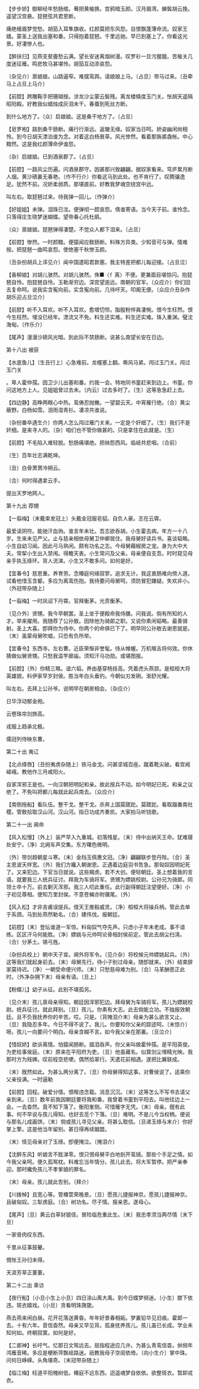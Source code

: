 <!-- { "loadSidebar": true } -->
【步步娇】御柳经年愁肠绾。蓦把黄楡换。宫鸦暗玉颜。汉月眉湾。蝉鬓胡云挽。遥望汉宫悬。琵琶弦共君恩断。

痛绝蛾眉梦觉愁。胡笳入耳隼旗收。红颜莫把东风怨。自恨飘蓬薄命流。奴家王嫱。蒙圣上送我出塞和番。只得抱着琵琶。千里远驰。早已到塞上了。你看这光景。好凄惨人也。 

【醉扶归】见燕支斐亹愁云满。望长安迷离烟树漫。叹罗衫一旦污腥膻。苦楡关几度迷征雁。鸣悲牧马甚堪怜。胡笳互动添哀怨。

〔杂见介〕禀娘娘。山路逼窄。难摆鸾舆。请娘娘上马。〔占旦〕带马过来。〔丑牵马上占旦上马介〕 

【前腔】跨雕鞍手把珊瑚按。涉龙沙尘蒙云鬓残。离龙楼倏度玉门关。怅胡天遥隔昭阳殿。好教我似蜡烛成灰泪未干。春蚕到死丝方断。

到什么地方了。〔众〕启娘娘。这是桑干地方了。〔占旦〕 

【皂罗袍】路到桑干肠断。痛行行渐远。返辙无缘。奴家当日呵。娇姿幽闲尙相怜。到今日胡天漂泊谁为念。对着这白杨衰草。风光惨然。看着那旃裘毳帐。中心黯然。这是我红颜薄命伊谁怨。

〔杂〕启娘娘。已到酒泉郡了。〔占旦〕 

【前腔】一路风尘历遍。问酒泉郡守。因甚那兴致翩翩。据奴家看来。穹庐累月断人烟。黄沙碛裏无春艳。〔作不行介〕你看这马到此处。也不肯行了。叹腾骧逸足。犹然不前。况娇柔弱质。那堪直前。好教我梦魂空绕宫中远。

叫左右。取琵琶过来。待我弹一回儿。〔作弹介〕 

【好姐姐】未弹。泪珠已泫。便弹彻一腔哀怨。倩谁寄语。当今天子前。谁怜念。只落得庄生晓梦迷蝴蝶。望帝春心托杜鹃。

〔众〕禀娘娘。琵琶弹得凄楚。不觉众人都下泪来。〔占旦〕 

【前腔】惨然。一时颜黯。便猿闻应敎肠断。料殊方异类。少知音可与弹。情难按。把琵琶一曲鸣哀怨。使绝塞千秋惨玉颜。

〔丑杂扮胡兵上诨见介〕闻中国遣昭君款塞。我主特差把都儿每迎接。〔占旦泣〕 

【香柳娘】对胡儿骇然。对胡儿骇然。侏■〈亻离〉不便。更兼面目堪惊闪。抱琵琶自怜。抱琵琶自怜。玉勒渐穷边。深宫望逾远。南朝的官军。〔众应介〕你们回去复命呵。说我实含寃向前。实含寃向前。几待吁天。叩阍无便。〔众应介丑杂作胡乐迎占旦泣介〕 

【前腔】听不入耳欢。听不入耳欢。愈增忉怛。脂殷粉悴眞凄惋。恨今生枉然。恨今生枉然。埋没已经年。漂流又不免。料生还实难。料生还实难。珠入重渊。璧沈海甸。〔作乐介〕 

【尾声】漫漫沙碛风光暗。到此际不禁肠断。说甚么南望长安在日边。 

第十八出
被获

【水底鱼儿】〔生丑行上〕心急难前。龙幢塞上翻。嘶风马紧。闯过玉门关。闯过玉门关

。卑人霍仲孺。因卫少儿出塞和番。约我一会。特地同书童赶来到边上。书童。你问这地方上人。见姐姐曾过去未。〔内云〕过去多时了。〔生〕这等急急赶上去。 

【四边静】高睁两眼心中热。鸾俦忍抛撇。一望碧云天。中宵雁行绝。〔合〕黄尘蔽野。白杨如雪。泪雨湿靑衫。凄凉共谁说。

〔杂扮番卒遇生介〕你两人怎么闯过雁门关来。一定是个奸细了。〔生〕我们不是奸细。是来寻人的。〔杂〕咱们也不管你做甚的。只是拿住在此就是。〔生〕 

【前腔】不毛陷入难轻脱。愁肠痛堪绝。把袂怨西风。临岐共悲咽。〔合前〕 

〔生〕百年壮志满乾坤。

〔丑〕白骨萧萧冷朔云。

〔合〕何时得遇拿云手。

提出天罗地网人。 

第十九出
荐甥

【一翦梅】〔末戴束发冠上〕头戴金冠服皂貂。自负人豪。志在云霄。

最爱读阴符。能驰汗血驹。谁言年未壮。吾志欲呑胡。小生霍去病。年方一十八岁。生来未见严父。止与慈亲相依母舅卫仲卿居住。我母舅好读兵书。喜谈韬略。小生自幼习闻。因此弓马熟闲。颇有功名之志。今母舅藉椒房之宠。身为大中大夫。常挈小生出入禁闱。得瞻天表。小生常问及父亲。母亲便自支吾。时时窥见母亲手执玉绦环。背人流涕。小生又不敢多问。如何是好。 

【宜春令】慈恩重。养育劳。念椿庭何缘寂寥。追求无计。我这衷肠难向傍人道。试看他惜玉含颦。多应为离鸾伤抱。我待要问母舅呵。须防冒犯嫌疑。失欢非小。〔外冠带杂随上〕 

【一翦梅】一时凤诏下丹霄。官拜衡茅。光贲衡茅。

〔见介外〕贤甥。我今早朝罢。圣上坐于便殿命我侍膳。问我说。倘有所知的人才。举来擢用。我随荐了公孙敖。因除他为骑郞之职。又说你素闲韬略。最善骑射。圣上大喜。卽拜你为侍中。你两个的命俱已下了。明早同公孙敖去谢恩就是。〔末〕虽蒙母舅吹嘘。只恐有负所举。 

【宜春令】东西寺。左右曹。近臣荣惭非誉髦。侍从帷幄。万机喉舌将何效。你休猜做似舅贤甥。只愁我滥竽廊庙。须知汗马功勋。或堪图报。

【前腔】〔外〕你精三略。谙六韬。养由基穿杨技高。凭着虎头燕颔。是桓桓大将英雄貌。料伊家早岁封侯。胜当年白头垂钓。今朝似刃发硎。渐舒光耀。

叫左右。去拜上公孙爷。说明早在朝房相会。〔杂应介〕 

日华浮动郁金袍。

云卷珠帘剑斾高。

戎服上趋承北极。

儒冠列侍映东曹。 

第二十出
夷讧

【北点绛唇】〔丑扮夷虏杂随上〕铁马金戈。问甚坚城百座。蹴着靴尖破。看宫阙嵯峨。教他作三月咸阳火。

自家浑邪王是也。一向汉朝把明妃和亲。故此按兵不动。如今明妃已死。和亲之议绝了。不免叫把都儿每就此起兵南去。〔众应介〕 

【南倒拖船】看队伍。整干戈。整干戈。杀奔上国莫蹉跎。莫蹉跎。看取蹋番南社稷。管敎拾取汉山河。汉山河。指日功成齐奏凯。大家拍马听铙歌。 

第二十一出
阃命

【风入松慢】〔外上〕装严早入九重城。初落残星。〔末〕侍中出纳天王命。犹难寝处安宁。〔净〕北阙车声交集。东方曙色微明。

〔外〕带剑趋朝星斗寒。〔末〕金珰玉佩惠文冠。〔净〕翩翩联步登丹陛。〔合〕圣主恩波天样宽。〔外〕我们方纔入朝谢恩。正遇着边庭羽书吿急。那匈奴因明妃死了。又来犯边。下官当日就说。这些羯虏。若不大创。便轻朝廷。圣上想着我的言语。就要我三人统兵征讨。拜我为车骑将军。贤甥为嫖姚校尉。公孙兄为骑郞。同领士卒十万。前去剿灭浑邪。我三人叨此重任。此行副得朝廷注望便好。〔净〕小子初见尊相。便知万里封侯。不意苍蝇亦附骥尾。〔外〕 

【风入松】才非吉甫误提兵。借天王推毂威灵。〔净〕桓桓大将操兵柄。管此去单于系颈。马到处燕然勒名。〔合〕建伟伐。报朝廷。

【前腔】〔末〕登坛谁道一军惊。料匈奴气夺先声。只虑小子年未老成。事不谙练。区区汗马何能胜。〔净〕嫖姚与元帅呵论骨相封侯前定。管此去胡尘扫淸。〔合〕分茅土。锡弓旌。

〔杂扮兵校上〕朝中天子宣。阃外将军令。〔见介杂〕将校候元帅嫖姚起兵。〔外〕这等我们就起身前去。〔末〕母舅先行。待小子别过母亲。随卽就来。〔外〕结束辞家莫待迟。〔净〕一朝受命便兴师。〔末〕只愁慈母难为别。〔合〕马革酬恩正此时。〔外净杂拥下末〕母亲有请。〔旦上〕 

【粉蝶儿】幼子从征。此别不堪孤另。

〔见介末〕孩儿禀母亲得知。朝廷因浑邪犯边。拜母舅为车骑将军。孩儿为嫖姚校尉。统兵征讨。就此拜别。〔旦〕孩儿。你素有大志。此去倘能立功。不独报效朝廷。且不负我抚养你的辛苦。哎。只是。〔背掩泪介末〕母亲为甚么欲言又止。〔旦〕我隐忍多年。今日不得不说了。我儿。你要知你父亲的踪迹呵。〔末惊介〕呀。孩儿一向要问个明白。母亲含糊不言。如今我父亲在那裏。〔旦泣介〕 

【惜奴娇】欲诉离情。怕猿闻肠断。搵泪呑声。你父亲叫做霍仲孺。是平阳英俊。为吏给事侯庭。〔末〕原来在平阳府为吏。〔旦〕他虽藏名。似寳剑尘埋精光映。我那时方为贱婢。叹前程空悲哽。偶然拾翠行。天遣花前相遇。遂把比翼联成。

〔末〕旣然如此。为甚么两分离了。〔旦〕你母舅得知这事。对曹侯说了。适乘你父亲役满。一时逼勒 

【前腔】回程。破爱分情。恨暌违念载。消息沉沉。〔末〕这等怎么不写书去请父亲到来。〔旦〕数年前我因朝廷要将我和番。我曾着书童到平阳去。叫他往边上一会。一去杳然。竟不知下落了。衡阳峯侧。可惜雁字无凭。〔末〕母亲。旣有此事。何不早说与孩儿得知。也好去觅个下落。〔旦〕难明。不是儿今当权柄。便说与那名儿成画饼。〔末〕倘或孩儿寻见父亲。将甚么取信。〔旦递玉绦与末介〕你好掌上擎。这是他当年留别。甚日得再续姻盟。

〔末〕怪见母亲对了玉绦。卽便掩泣。〔掩泪介〕 

【沈醉东风】听娘言不胜涕零。恨只恨母舅平白地剖开鸾镜。那些个手足之情。如今我父亲呵。便久孤鸳枕。料难忘当年情分。孩儿此去。将大军暂停。把严亲奉迎。那时纔免孩儿不孝爹娘的罪名。

〔末〕母亲。孩儿就此吿别。〔拜介〕 

【川拨棹】且宽心等。管椿萱荣晚景。〔旦〕愿孩儿捷报神京。愿孩儿捷报神京。且破匈奴。三犁虏庭。〔合〕树功名。尽子情。报亲恩。遂母心。

【尾声】〔旦〕黄云白草豺狼径。冒险临危重此生。〔末〕我忠孝须当两尽情〔末下旦〕 

一家骨肉叹东西。

千里从征事鼓鼙。

惆怅王孙归未得。

天涯芳草正萋萋。 

第二十二出
乘访

【夜行船】〔小旦小生上小旦〕四日涂山离大禹。到今日蝶梦频迷。〔小生〕膝下依违。斑衣嬉戏。〔小旦〕贪看明珠旖旎。

燕去燕来闲白昼。花开花落送黄昏。年年好景春相妬。梦裏铅华见旧痕。霍郞一去。十有六年。音信杳然。母亲又早见背。孤身抚养孩儿。孩儿虽已长成。学业未知何如。终朝寂寞。如何是好。 

【二郞神】长吁气。忆那日文鸳远去。屈指程途应几许。为甚么靑鸾信杳。倂频年鸿雁音稀。多应是梗断萍飘岐路迷。祇教我母子空闺依倚。〔向小生介〕掌中珠。问何日峥嵘。头角堪奇。〔末冠带杂随上〕 

【临江梅】枉道平阳槐树低。椿庭不远东西。迢遥魂梦自依依。欲整斑衣。暂卸戎衣。

